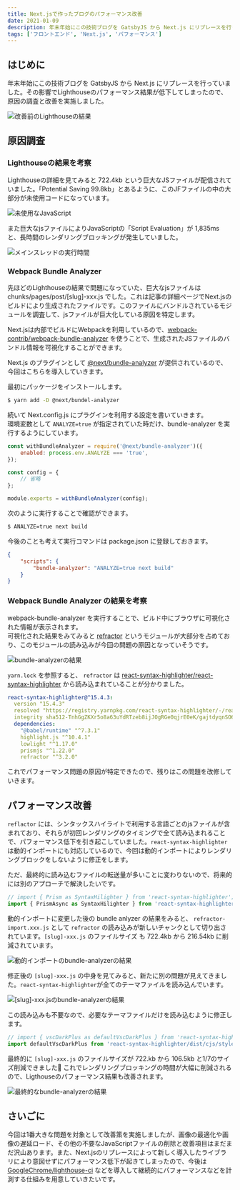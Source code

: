 ```yaml
---
title: Next.jsで作ったブログのパフォーマンス改善
date: 2021-01-09
description: 年末年始にこの技術ブログを GatsbyJS から Next.js にリプレースを行っていました。レプレースを実施した結果、Lighthouseのパフォーマンス結果が低下してしまったので、原因の調査と改善を実施しました。
tags: ['フロントエンド', 'Next.js', 'パフォーマンス']
---
```


## はじめに
年末年始にこの技術ブログを GatsbyJS から Next.js にリプレースを行っていました。その影響でLighthouseのパフォーマンス結果が低下してしまったので、原因の調査と改善を実施しました。

![改善前のLighthouseの結果](lighthouse-result.jpg)

## 原因調査
### Lighthouseの結果を考察
Lighthouseの詳細を見てみると 722.4kb という巨大なJSファイルが配信されていました。「Potential Saving 99.8kb」とあるように、このJFファイルの中の大部分が未使用コードになっています。

![未使用なJavaScript](lighthouse-unused-js.png)

また巨大なjsファイルによりJavaScriptの「Script Evaluation」が 1,835ms と、長時間のレンダリングブロッキングが発生していました。

![メインスレッドの実行時間](lighthouse-thread-work.png)

### Webpack Bundle Analyzer
先ほどのLighthouseの結果で問題になっていた、巨大なjsファイルは chunks/pages/post/[slug]-xxx.js でした。これは記事の詳細ページでNext.jsのビルドにより生成されたファイルです。このファイルにバンドルされているモジュールを調査して、jsファイルが巨大化している原因を特定します。

Next.jsは内部でビルドにWebpackを利用しているので、[webpack\-contrib/webpack\-bundle\-analyzer](https://github.com/webpack-contrib/webpack-bundle-analyzer) を使うことで、生成されたJSファイルのバンドル情報を可視化することができます。

Next.js のプラグインとして [@next/bundle-analyzer](https://github.com/vercel/next.js/tree/canary/packages/next-bundle-analyzer) が提供されているので、今回はこちらを導入していきます。

最初にパッケージをインストールします。

```bash
$ yarn add -D @next/bundel-analyzer
```

続いて Next.config.js にプラグインを利用する設定を書いていきます。  
環境変数として `ANALYZE=true` が指定されていた時だけ、bundle-analyzer を実行するようにしています。

```javascript
const withBundleAnalyzer = require('@next/bundle-analyzer')({
    enabled: process.env.ANALYZE === 'true',
});

const config = {
    // 省略
};

module.exports = withBundleAnalyzer(config);
```

次のように実行することで確認ができます。

```bash
$ ANALYZE=true next build
```

今後のことも考えて実行コマンドは package.json に登録しておきます。

```json
{
    "scripts": {
        "bundle-analyzer": "ANALYZE=true next build"
    }
}
```

### Webpack Bundle Analyzer の結果を考察
webpack-bundle-analyzer を実行することで、ビルド中にブラウザに可視化された情報が表示されます。  
可視化された結果をみてみると [refractor](https://github.com/wooorm/refractor) というモジュールが大部分を占めており、このモジュールの読み込みが今回の問題の原因となっていそうです。

![bundle-analyzerの結果](bundle-analyzer-result.png)

`yarn.lock` を参照すると、 `refractor` は [react\-syntax\-highlighter/react\-syntax\-highlighter](https://github.com/react-syntax-highlighter/react-syntax-highlighter) から読み込まれていることが分かりました。

```yaml
react-syntax-highlighter@^15.4.3:
  version "15.4.3"
  resolved "https://registry.yarnpkg.com/react-syntax-highlighter/-/react-syntax-highlighter-15.4.3.tgz#fffe3286677ac470b963b364916d16374996f3a6"
  integrity sha512-TnhGgZKXr5o8a63uYdRTzeb8ijJOgRGe0qjrE0eK/gajtdyqnSO6LqB3vW16hHB0cFierYSoy/AOJw8z1Dui8g==
  dependencies:
    "@babel/runtime" "^7.3.1"
    highlight.js "^10.4.1"
    lowlight "^1.17.0"
    prismjs "^1.22.0"
    refractor "^3.2.0"
```

これでパフォーマンス問題の原因が特定できたので、残りはこの問題を改修していきます。

## パフォーマンス改善
`reflactor` には、シンタックスハイライトで利用する言語ごとのjsファイルが含まれており、それらが初回レンダリングのタイミングで全て読み込まれることで、パフォーマンス低下を引き起こしていました。`react-syntax-highlighter` は動的インポートにも対応しているので、今回は動的インポートによりレンダリングブロックをしないように修正をします。

ただ、最終的に読み込むファイルの転送量が多いことに変わりないので、将来的には別のアプローチで解決したいです。

```typescript
// import { Prism as SyntaxHilighter } from 'react-syntax-highlighter';
import { PrismAsync as SyntaxHilighter } from 'react-syntax-highlighter';
```

動的インポートに変更した後の bundle anlyzer の結果をみると、 `refractor-import.xxx.js` として `refractor` の読み込みが新しいチャンクとして切り出されています。`[slug]-xxx.js` のファイルサイズ も 722.4kb から 216.54kb に削減されています。

![動的インポートのbundle-analyzerの結果](dynamic-import-bundle-analyzer-result.png)

修正後の `[slug]-xxx.js` の中身を見てみると、新たに別の問題が見えてきました。`react-syntax-highlighter`が全てのテーマファイルを読み込んでいます。

![[slug]-xxx.jsのbundle-analyzerの結果](bundle-analyzer-result-slug.png)

この読み込みも不要なので、必要なテーマファイルだけを読み込むように修正します。

```typescript
// import { vscDarkPlus as defaultVscDarkPlus } from 'react-syntax-highlighter/dist/cjs/styles/prism';
import defaultVscDarkPlus from 'react-syntax-highlighter/dist/cjs/styles/prism/vsc-dark-plus';
```

最終的に `[slug]-xxx.js` のファイルサイズが 722.kb から 106.5kb と1/7のサイズ削減できました🎉
これでレンダリングブロッキングの時間が大幅に削減されるので、Ligthouseのパフォーマンス結果も改善されます。

![最終的なbundle-analyzerの結果](bundle-analyzer-finally.png)

## さいごに
今回は1番大きな問題を対象として改善策を実施しましたが、画像の最適化や画像の遅延ロード、その他の不要なJavaScriptファイルの削除と改善項目はまだまだ沢山あります。また、Next.jsのリプレースによって新しく導入したライブラリにより意図せずにパフォーマンス低下が起きてしまったので、今後は [GoogleChrome/lighthouse\-ci](https://github.com/GoogleChrome/lighthouse-ci) などを導入して継続的にパフォーマンスなどを計測する仕組みを用意していきたいです。
